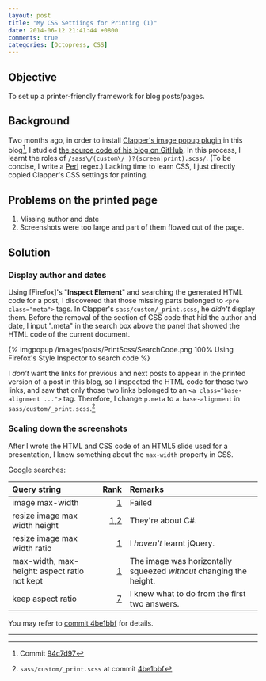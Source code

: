 ```yaml
---
layout: post
title: "My CSS Settiings for Printing (1)"
date: 2014-06-12 21:41:44 +0800
comments: true
categories: [Octopress, CSS]
---
```


Objective
---

To set up a printer-friendly framework for blog posts/pages.

Background
---

Two months ago, in order to install [Clapper's image popup plugin][imgpopup] in this blog[^1], I studied [the source code of his blog on GitHub][BrizzledSrc].  In this process, I learnt the roles of `/sass\/(custom\/_)?(screen|print).scss/`.  (To be concise, I write a [Perl] regex.)  Lacking time to learn CSS, I just directly copied Clapper's CSS settings for printing.

Problems on the printed page
---

1. Missing author and date
2. Screenshots were too large and part of them flowed out of the page.

<!-- more -->

Solution
---

### Display author and dates

Using [Firefox]'s "**Inspect Element**" and searching the generated HTML code for a post, I discovered that those missing parts belonged to `<pre class="meta">` tags.  In Clapper's `sass/custom/_print.scss`, he *didn't* display them.  Before the removal of the section of CSS code that hid the author and date, I input ".meta" in the search box above the panel that showed the HTML code of the current document.

{% imgpopup /images/posts/PrintScss/SearchCode.png 100% Using Firefox's Style Inspector to search code %}

I *don't* want the links for previous and next posts to appear in the printed version of a post in this blog, so I inspected the HTML code for those two links, and saw that only those two links belonged to an `<a class="base-alignment ...">` tag.  Therefore, I change `p.meta` to `a.base-alignment` in `sass/custom/_print.scss`.[^2]

### Scaling down the screenshots

After I wrote the HTML and CSS code of an HTML5 slide used for a presentation, I knew something about the `max-width` property in CSS.

Google searches:

| Query string                                 | Rank              | Remarks                                                            |
| :------------------------------------------- | ----------------: | :----------------------------------------------------------------- |
| image max-width                              | [1][R1]           | Failed                                                             |
| resize image max width height                | [1][R2a],[2][R2b] | They're about C#.                                                  |
| resize image max width ratio                 | [1][R3]           | I *haven't* learnt jQuery.                                         |
| max-width, max-height: aspect ratio not kept | [1][R4]           | The image was horizontally squeezed *without* changing the height. |
| keep aspect ratio                            | [7][R5]           | I knew what to do from the first two answers.                      |

You may refer to [commit 4be1bbf][4be1bbf] for details.

---

[^1]: Commit [94c7d97]
[^2]: `sass/custom/_print.scss` at commit [4be1bbf]

[imgpopup]: http://brizzled.clapper.org/blog/2012/02/05/a-simple-octopress-image-popup-plugin/ "A Simple Octopress Image Popup Plugin"
[94c7d97]: https://github.com/VincentTam/vincenttam.github.io/commit/94c7d97
[BrizzledSrc]: https://github.com/bmc/brizzled/
[Perl]: http://www.perl.org/ "The Perl Programming Language"
[4be1bbf]: https://github.com/VincentTam/vincenttam.github.io/commit/650c711a68c847b49b3beb96769380f4b2c878f7#diff-2
[R1]: http://stackoverflow.com/a/11079048 "How to set max width of an image in CSS"
[R2a]: http://stackoverflow.com/questions/6501797/ "Resize image proportionally with MaxHeight and MaxWidth constraints"
[R2b]: http://www.microtuts.com/c-resize-an-image-proportionally-specify-max-widthheight/ "C#: Resize an image proportionally (specify max width/height)"
[R3]: http://stackoverflow.com/questions/3971841/ "How to resize images proportionally / keeping the aspect ratio?"
[R4]: http://stackoverflow.com/questions/12991351/ "CSS force image resize and keep aspect ratio"
[R5]: http://stackoverflow.com/questions/757782/ "How to preserve aspect ratio when scaling image using one (CSS) dimension in IE6?"
[4be1bbf]: https://github.com/VincentTam/vincenttam.github.io/commit/4be1bbf
